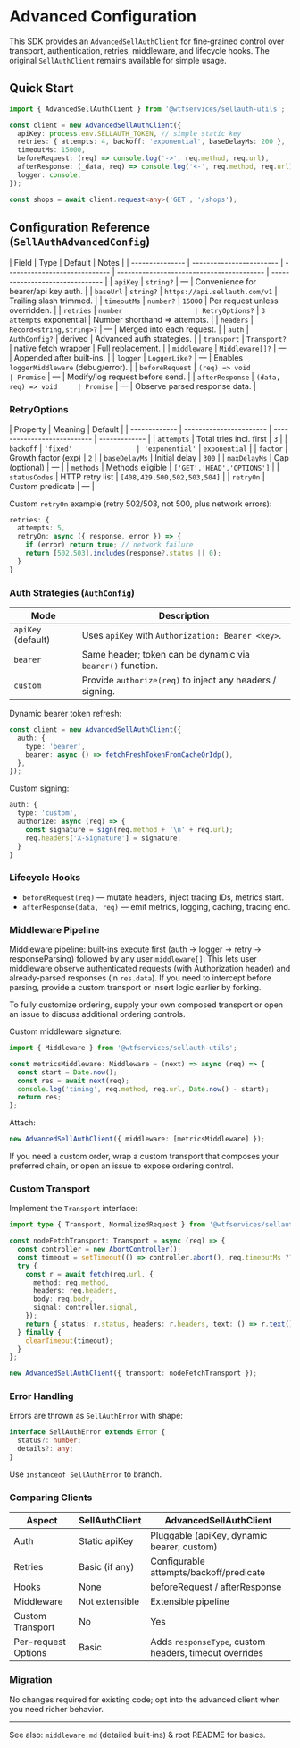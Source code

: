 # Advanced Configuration

This SDK provides an `AdvancedSellAuthClient` for fine‑grained control over transport, authentication, retries, middleware, and lifecycle hooks. The original `SellAuthClient` remains available for simple usage.

## Quick Start

```ts
import { AdvancedSellAuthClient } from '@wtfservices/sellauth-utils';

const client = new AdvancedSellAuthClient({
  apiKey: process.env.SELLAUTH_TOKEN, // simple static key
  retries: { attempts: 4, backoff: 'exponential', baseDelayMs: 200 },
  timeoutMs: 15000,
  beforeRequest: (req) => console.log('->', req.method, req.url),
  afterResponse: (_data, req) => console.log('<-', req.method, req.url),
  logger: console,
});

const shops = await client.request<any>('GET', '/shops');
```

## Configuration Reference (`SellAuthAdvancedConfig`)

| Field           | Type                     | Default                       | Notes                                     |
| --------------- | ------------------------ | ----------------------------- | ----------------------------------------- | ------------------------------- |
| `apiKey`        | `string?`                | —                             | Convenience for bearer/api key auth.      |
| `baseUrl`       | `string?`                | `https://api.sellauth.com/v1` | Trailing slash trimmed.                   |
| `timeoutMs`     | `number?`                | `15000`                       | Per request unless overridden.            |
| `retries`       | `number                  | RetryOptions?`                | `3 attempts` exponential                  | Number shorthand => attempts.   |
| `headers`       | `Record<string,string>?` | —                             | Merged into each request.                 |
| `auth`          | `AuthConfig?`            | derived                       | Advanced auth strategies.                 |
| `transport`     | `Transport?`             | native fetch wrapper          | Full replacement.                         |
| `middleware`    | `Middleware[]?`          | —                             | Appended after built‑ins.                 |
| `logger`        | `LoggerLike?`            | —                             | Enables `loggerMiddleware` (debug/error). |
| `beforeRequest` | `(req) => void           | Promise`                      | —                                         | Modify/log request before send. |
| `afterResponse` | `(data, req) => void     | Promise`                      | —                                         | Observe parsed response data.   |

### RetryOptions

| Property      | Meaning                 | Default                     |
| ------------- | ----------------------- | --------------------------- | ------------- |
| `attempts`    | Total tries incl. first | `3`                         |
| `backoff`     | `'fixed'                | 'exponential'`              | `exponential` |
| `factor`      | Growth factor (exp)     | `2`                         |
| `baseDelayMs` | Initial delay           | `300`                       |
| `maxDelayMs`  | Cap (optional)          | —                           |
| `methods`     | Methods eligible        | `['GET','HEAD','OPTIONS']`  |
| `statusCodes` | HTTP retry list         | `[408,429,500,502,503,504]` |
| `retryOn`     | Custom predicate        | —                           |

Custom `retryOn` example (retry 502/503, not 500, plus network errors):

```ts
retries: {
  attempts: 5,
  retryOn: async ({ response, error }) => {
    if (error) return true; // network failure
    return [502,503].includes(response?.status || 0);
  }
}
```

### Auth Strategies (`AuthConfig`)

| Mode               | Description                                                |
| ------------------ | ---------------------------------------------------------- |
| `apiKey` (default) | Uses `apiKey` with `Authorization: Bearer <key>`.          |
| `bearer`           | Same header; token can be dynamic via `bearer()` function. |
| `custom`           | Provide `authorize(req)` to inject any headers / signing.  |

Dynamic bearer token refresh:

```ts
const client = new AdvancedSellAuthClient({
  auth: {
    type: 'bearer',
    bearer: async () => fetchFreshTokenFromCacheOrIdp(),
  },
});
```

Custom signing:

```ts
auth: {
  type: 'custom',
  authorize: async (req) => {
    const signature = sign(req.method + '\n' + req.url);
    req.headers['X-Signature'] = signature;
  }
}
```

### Lifecycle Hooks

- `beforeRequest(req)` — mutate headers, inject tracing IDs, metrics start.
- `afterResponse(data, req)` — emit metrics, logging, caching, tracing end.

### Middleware Pipeline

Middleware pipeline: built-ins execute first (auth → logger → retry → responseParsing) followed by any user `middleware[]`. This lets user middleware observe authenticated requests (with Authorization header) and already-parsed responses (in `res.data`). If you need to intercept before parsing, provide a custom transport or insert logic earlier by forking.

To fully customize ordering, supply your own composed transport or open an issue to discuss additional ordering controls.

Custom middleware signature:

```ts
import { Middleware } from '@wtfservices/sellauth-utils';

const metricsMiddleware: Middleware = (next) => async (req) => {
  const start = Date.now();
  const res = await next(req);
  console.log('timing', req.method, req.url, Date.now() - start);
  return res;
};
```

Attach:

```ts
new AdvancedSellAuthClient({ middleware: [metricsMiddleware] });
```

If you need a custom order, wrap a custom transport that composes your preferred chain, or open an issue to expose ordering control.

### Custom Transport

Implement the `Transport` interface:

```ts
import type { Transport, NormalizedRequest } from '@wtfservices/sellauth-utils';

const nodeFetchTransport: Transport = async (req) => {
  const controller = new AbortController();
  const timeout = setTimeout(() => controller.abort(), req.timeoutMs ?? 15000);
  try {
    const r = await fetch(req.url, {
      method: req.method,
      headers: req.headers,
      body: req.body,
      signal: controller.signal,
    });
    return { status: r.status, headers: r.headers, text: () => r.text(), ok: r.ok };
  } finally {
    clearTimeout(timeout);
  }
};

new AdvancedSellAuthClient({ transport: nodeFetchTransport });
```

### Error Handling

Errors are thrown as `SellAuthError` with shape:

```ts
interface SellAuthError extends Error {
  status?: number;
  details?: any;
}
```

Use `instanceof SellAuthError` to branch.

### Comparing Clients

| Aspect              | SellAuthClient | AdvancedSellAuthClient                                 |
| ------------------- | -------------- | ------------------------------------------------------ |
| Auth                | Static apiKey  | Pluggable (apiKey, dynamic bearer, custom)             |
| Retries             | Basic (if any) | Configurable attempts/backoff/predicate                |
| Hooks               | None           | beforeRequest / afterResponse                          |
| Middleware          | Not extensible | Extensible pipeline                                    |
| Custom Transport    | No             | Yes                                                    |
| Per-request Options | Basic          | Adds `responseType`, custom headers, timeout overrides |

### Migration

No changes required for existing code; opt into the advanced client when you need richer behavior.

---

See also: `middleware.md` (detailed built‑ins) & root README for basics.

